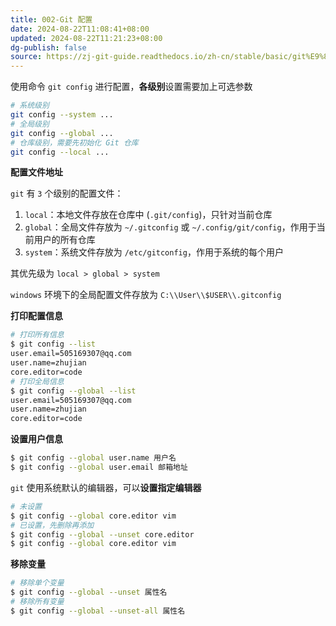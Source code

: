 ```yaml
---
title: 002-Git 配置
date: 2024-08-22T11:08:41+08:00
updated: 2024-08-22T11:21:23+08:00
dg-publish: false
source: https://zj-git-guide.readthedocs.io/zh-cn/stable/basic/git%E9%85%8D%E7%BD%AE.html
---
```


使用命令 `git config` 进行配置，**各级别**设置需要加上可选参数

```sh
# 系统级别
git config --system ...
# 全局级别
git config --global ...
# 仓库级别，需要先初始化 Git 仓库
git config --local ...
```

**配置文件地址**

`git` 有 `3` 个级别的配置文件：

1. `local`：本地文件存放在仓库中 (`.git/config`)，只针对当前仓库
2. `global`：全局文件存放为 `~/.gitconfig` 或 `~/.config/git/config`，作用于当前用户的所有仓库
3. `system`：系统文件存放为 `/etc/gitconfig`，作用于系统的每个用户

其优先级为 `local > global > system`

`windows` 环境下的全局配置文件存放为 `C:\\User\\$USER\\.gitconfig`

**打印配置信息**

```sh
# 打印所有信息
$ git config --list
user.email=505169307@qq.com
user.name=zhujian
core.editor=code
# 打印全局信息
$ git config --global --list
user.email=505169307@qq.com
user.name=zhujian
core.editor=code
```

**设置用户信息**

```sh
$ git config --global user.name 用户名
$ git config --global user.email 邮箱地址
```

`git` 使用系统默认的编辑器，可以**设置指定编辑器**

```sh
# 未设置
$ git config --global core.editor vim
# 已设置，先删除再添加
$ git config --global --unset core.editor
$ git config --global core.editor vim
```

**移除变量**

```sh
# 移除单个变量
$ git config --global --unset 属性名
# 移除所有变量
$ git config --global --unset-all 属性名
```
